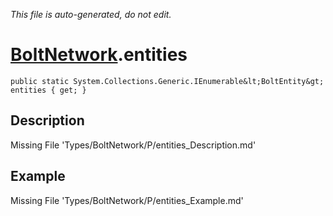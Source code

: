 *This file is auto-generated, do not edit.*

# [BoltNetwork](Types/BoltNetwork.md).entities
`public static System.Collections.Generic.IEnumerable&lt;BoltEntity&gt; entities { get; }`
## Description
Missing File 'Types/BoltNetwork/P/entities_Description.md'
## Example
Missing File 'Types/BoltNetwork/P/entities_Example.md'
